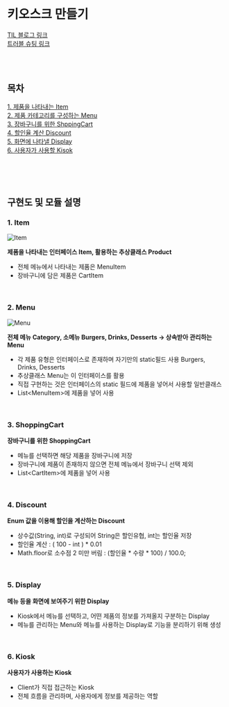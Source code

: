 # 키오스크 만들기
[TIL 블로그 링크](https://rvrlo.tistory.com/entry/WIL-4%EC%A3%BC%EC%B0%A8-%EA%B3%BC%EC%A0%9C-%ED%82%A4%EC%98%A4%EC%8A%A4%ED%81%AC-%EB%A7%8C%EB%93%A4%EA%B8%B0) <br>
[트러블 슈팅 링크](https://rvrlo.tistory.com/entry/%ED%82%A4%EC%98%A4%EC%8A%A4%ED%81%AC-%ED%94%84%EB%A1%9C%EC%A0%9D%ED%8A%B8-%EA%B0%9C%EB%B0%9C-%ED%8A%B8%EB%9F%AC%EB%B8%94-%EC%8A%88%ED%8C%85-%EC%A0%95%EB%A6%AC)

<br><br>

## 목차
[1. 제품을 나타내는 Item](#1-item) <br>
[2. 제품 카테고리를 구성하는 Menu](#2-menu) <br>
[3. 장바구니를 위한 ShppingCart](#3-shoppingcart) <br>
[4. 할인율 계산 Discount](#4-discount) <br>
[5. 화면에 나타낼 Display](#5-display) <br>
[6. 사용자가 사용할 Kisok](#6-kiosk) <br>

<br><br><br>

## 구현도 및 모듈 설명

### 1. Item
![Item](https://github.com/user-attachments/assets/a22d24b3-6082-41fe-84ae-d635d4f3e539)

<b>제품을 나타내는 인터페이스 Item, 활용하는 추상클래스 Product</b>
- 전체 메뉴에서 나타내는 제품은 MenuItem
- 장바구니에 담은 제품은 CartItem

<br>

### 2. Menu
![Menu](https://github.com/user-attachments/assets/656fa2ca-e018-4de6-8e02-b749da8a3a1c)

<b>전체 메뉴 Category, 소메뉴 Burgers, Drinks, Desserts -> 상속받아 관리하는 Menu</b>
- 각 제품 유형은 인터페이스로 존재하며 자기만의 static필드 사용 Burgers, Drinks, Desserts
- 추상클래스 Menu는 이 인터페이스를 활용
- 직접 구현하는 것은 인터페이스의 static 필드에 제품을 넣어서 사용할 일반클래스
- List&lt;MenuItem&gt;에 제품을 넣어 사용

<br>

### 3. ShoppingCart

<b>장바구니를 위한 ShoppingCart</b>
- 메뉴를 선택하면 해당 제품을 장바구니에 저장
- 장바구니에 제품이 존재하지 않으면 전체 메뉴에서 장바구니 선택 제외
- List&lt;CartItem&gt;에 제품을 넣어 사용

<br>

### 4. Discount

<b>Enum 값을 이용해 할인을 계산하는 Discount</b>
- 상수값(String, int)로 구성되어 String은 할인유협, int는 할인율 저장
- 할인율 계산 : ( 100 - int ) * 0.01
- Math.floor로 소수점 2 미만 버림 : (할인율 * 수량 * 100) / 100.0;

<br>

### 5. Display

<b>메뉴 등을 화면에 보여주기 위한 Display</b>
- Kiosk에서 메뉴를 선택하고, 어떤 제품의 정보를 가져올지 구분하는 Display
- 메뉴를 관리하는 Menu와 메뉴를 사용하는 Display로 기능을 분리하기 위해 생성

<br>

### 6. Kiosk

<b>사용자가 사용하는 Kiosk</b>
- Client가 직접 접근하는 Kiosk
- 전체 흐름을 관리하며, 사용자에게 정보를 제공하는 역할



